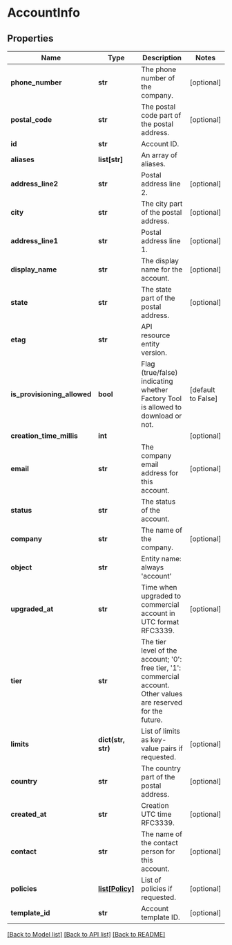 # AccountInfo

## Properties
Name | Type | Description | Notes
------------ | ------------- | ------------- | -------------
**phone_number** | **str** | The phone number of the company. | [optional] 
**postal_code** | **str** | The postal code part of the postal address. | [optional] 
**id** | **str** | Account ID. | 
**aliases** | **list[str]** | An array of aliases. | 
**address_line2** | **str** | Postal address line 2. | [optional] 
**city** | **str** | The city part of the postal address. | [optional] 
**address_line1** | **str** | Postal address line 1. | [optional] 
**display_name** | **str** | The display name for the account. | [optional] 
**state** | **str** | The state part of the postal address. | [optional] 
**etag** | **str** | API resource entity version. | 
**is_provisioning_allowed** | **bool** | Flag (true/false) indicating whether Factory Tool is allowed to download or not. | [default to False]
**creation_time_millis** | **int** |  | [optional] 
**email** | **str** | The company email address for this account. | [optional] 
**status** | **str** | The status of the account. | 
**company** | **str** | The name of the company. | [optional] 
**object** | **str** | Entity name: always &#39;account&#39; | 
**upgraded_at** | **str** | Time when upgraded to commercial account in UTC format RFC3339. | [optional] 
**tier** | **str** | The tier level of the account; &#39;0&#39;: free tier, &#39;1&#39;: commercial account. Other values are reserved for the future. | 
**limits** | **dict(str, str)** | List of limits as key-value pairs if requested. | [optional] 
**country** | **str** | The country part of the postal address. | [optional] 
**created_at** | **str** | Creation UTC time RFC3339. | [optional] 
**contact** | **str** | The name of the contact person for this account. | [optional] 
**policies** | [**list[Policy]**](Policy.md) | List of policies if requested. | [optional] 
**template_id** | **str** | Account template ID. | [optional] 

[[Back to Model list]](../README.md#documentation-for-models) [[Back to API list]](../README.md#documentation-for-api-endpoints) [[Back to README]](../README.md)



